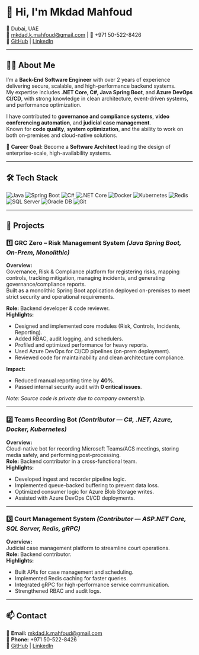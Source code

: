 # 👋 Hi, I'm Mkdad Mahfoud

📍 Dubai, UAE  
📧 mkdad.k.mahfoud@gmail.com | 📱 +971 50-522-8426  
🔗 [GitHub](https://github.com/mekdad-dot) | [LinkedIn](https://www.linkedin.com/in/mkdad-mahfoud-1046a71b9/)

---

## 🧑‍💻 About Me
I’m a **Back-End Software Engineer** with over 2 years of experience delivering secure, scalable, and high-performance backend systems.  
My expertise includes **.NET Core, C#, Java Spring Boot**, and **Azure DevOps CI/CD**, with strong knowledge in clean architecture, event-driven systems, and performance optimization.

I have contributed to **governance and compliance systems**, **video conferencing automation**, and **judicial case management**.  
Known for **code quality**, **system optimization**, and the ability to work on both on-premises and cloud-native solutions.

🎯 **Career Goal:** Become a **Software Architect** leading the design of enterprise-scale, high-availability systems.

---

## 🛠️ Tech Stack
![Java](https://img.shields.io/badge/Java-ED8B00?logo=java&logoColor=white)
![Spring Boot](https://img.shields.io/badge/Spring%20Boot-6DB33F?logo=springboot&logoColor=white)
![C#](https://img.shields.io/badge/C%23-239120?logo=c-sharp&logoColor=white)
![.NET Core](https://img.shields.io/badge/.NET%20Core-512BD4?logo=dotnet&logoColor=white)
![Docker](https://img.shields.io/badge/Docker-2496ED?logo=docker&logoColor=white)
![Kubernetes](https://img.shields.io/badge/Kubernetes-326CE5?logo=kubernetes&logoColor=white)
![Redis](https://img.shields.io/badge/Redis-DC382D?logo=redis&logoColor=white)
![SQL Server](https://img.shields.io/badge/SQL%20Server-CC2927?logo=microsoft-sql-server&logoColor=white)
![Oracle DB](https://img.shields.io/badge/Oracle-F80000?logo=oracle&logoColor=white)
![Git](https://img.shields.io/badge/Git-F05032?logo=git&logoColor=white)

---

## 📂 Projects

### 1️⃣ GRC Zero – Risk Management System *(Java Spring Boot, On-Prem, Monolithic)*
**Overview:**  
Governance, Risk & Compliance platform for registering risks, mapping controls, tracking mitigation, managing incidents, and generating governance/compliance reports.  
Built as a monolithic Spring Boot application deployed on-premises to meet strict security and operational requirements.

**Role:** Backend developer & code reviewer.  
**Highlights:**
- Designed and implemented core modules (Risk, Controls, Incidents, Reporting).
- Added RBAC, audit logging, and schedulers.
- Profiled and optimized performance for heavy reports.
- Used Azure DevOps for CI/CD pipelines (on-prem deployment).
- Reviewed code for maintainability and clean architecture compliance.

**Impact:**  
- Reduced manual reporting time by **40%**.  
- Passed internal security audit with **0 critical issues**.  

*Note: Source code is private due to company ownership.*

---

### 2️⃣ Teams Recording Bot *(Contributor — C#, .NET, Azure, Docker, Kubernetes)*
**Overview:**  
Cloud-native bot for recording Microsoft Teams/ACS meetings, storing media safely, and performing post-processing.  
**Role:** Backend contributor in a cross-functional team.  
**Highlights:**
- Developed ingest and recorder pipeline logic.
- Implemented queue-backed buffering to prevent data loss.
- Optimized consumer logic for Azure Blob Storage writes.
- Assisted with Azure DevOps CI/CD deployments.

---

### 3️⃣ Court Management System *(Contributor — ASP.NET Core, SQL Server, Redis, gRPC)*
**Overview:**  
Judicial case management platform to streamline court operations.  
**Role:** Backend contributor.  
**Highlights:**
- Built APIs for case management and scheduling.
- Implemented Redis caching for faster queries.
- Integrated gRPC for high-performance service communication.
- Strengthened RBAC and audit logs.

---

## 📫 Contact
📧 **Email:** mkdad.k.mahfoud@gmail.com  
📱 **Phone:** +971 50-522-8426  
🔗 [GitHub](https://github.com/mekdad-dot) | [LinkedIn](https://www.linkedin.com/in/mkdad-mahfoud-1046a71b9/)
